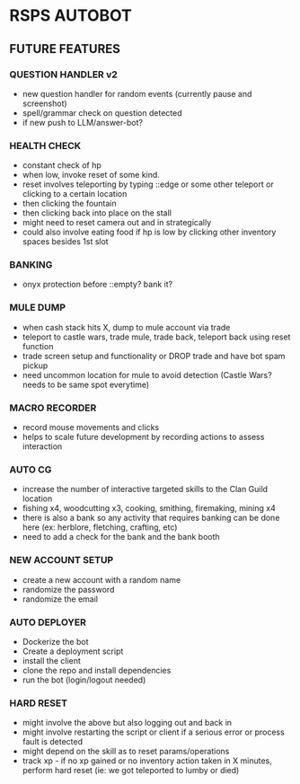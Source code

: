 # RSPS AUTOBOT

## FUTURE FEATURES

### QUESTION HANDLER v2

- new question handler for random events (currently pause and screenshot)
- spell/grammar check on question detected
- if new push to LLM/answer-bot?

### HEALTH CHECK

- constant check of hp
- when low, invoke reset of some kind.
- reset involves teleporting by typing ::edge or some other teleport or clicking to a certain location
- then clicking the fountain
- then clicking back into place on the stall
- might need to reset camera out and in strategically
- could also involve eating food if hp is low by clicking other inventory spaces besides 1st slot

### BANKING

- onyx protection before ::empty? bank it?

### MULE DUMP

- when cash stack hits X, dump to mule account via trade
- teleport to castle wars, trade mule, trade back, teleport back using reset function
- trade screen setup and functionality or DROP trade and have bot spam pickup
- need uncommon location for mule to avoid detection (Castle Wars? needs to be same spot everytime)

### MACRO RECORDER

- record mouse movements and clicks
- helps to scale future development by recording actions to assess interaction

### AUTO CG
  
- increase the number of interactive targeted skills to the Clan Guild location
- fishing x4, woodcutting x3, cooking, smithing, firemaking, mining x4
- there is also a bank so any activity that requires banking can be done here (ex: herblore, fletching, crafting, etc)
- need to add a check for the bank and the bank booth

### NEW ACCOUNT SETUP

- create a new account with a random name
- randomize the password
- randomize the email

### AUTO DEPLOYER

- Dockerize the bot
- Create a deployment script
- install the client
- clone the repo and install dependencies
- run the bot (login/logout needed)

### HARD RESET

- might involve the above but also logging out and back in
- might involve restarting the script or client if a serious error or process fault is detected
- might depend on the skill as to reset params/operations
- track xp - if no xp gained or no inventory action taken in X minutes, perform hard reset (ie: we got teleported to lumby or died)